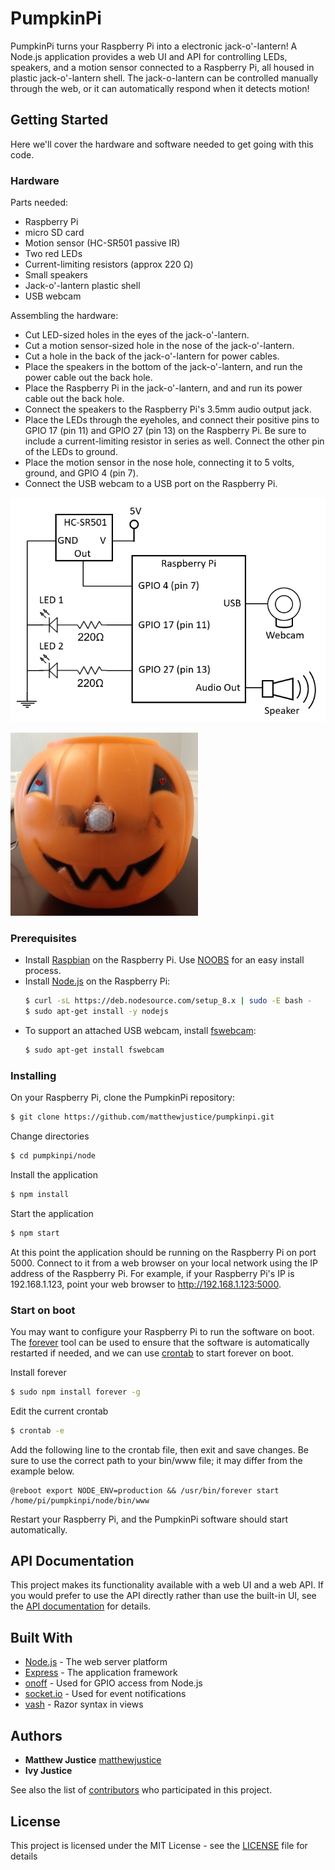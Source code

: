 ﻿# PumpkinPi

PumpkinPi turns your Raspberry Pi into a electronic jack-o'-lantern! A Node.js application provides a web UI and API for controlling LEDs, speakers, and a motion sensor connected to a Raspberry Pi, all housed in plastic jack-o'-lantern shell. The jack-o-lantern can be controlled manually through the web, or it can automatically respond when it detects motion!

## Getting Started

Here we'll cover the hardware and software needed to get going with this code.

### Hardware

Parts needed:
- Raspberry Pi
- micro SD card
- Motion sensor (HC-SR501 passive IR)
- Two red LEDs
- Current-limiting resistors (approx 220 Ω)
- Small speakers
- Jack-o'-lantern plastic shell
- USB webcam

Assembling the hardware:
- Cut LED-sized holes in the eyes of the jack-o'-lantern.
- Cut a motion sensor-sized hole in the nose of the jack-o'-lantern.
- Cut a hole in the back of the jack-o'-lantern for power cables.
- Place the speakers in the bottom of the jack-o'-lantern, and run the power cable out the back hole.
- Place the Raspberry Pi in the jack-o'-lantern, and and run its power cable out the back hole.
- Connect the speakers to the Raspberry Pi's 3.5mm audio output jack.
- Place the LEDs through the eyeholes, and connect their positive pins to GPIO 17 (pin 11) and GPIO 27 (pin 13) on the Raspberry Pi. Be sure to include a current-limiting resistor in series as well. Connect the other pin of the LEDs to ground.
- Place the motion sensor in the nose hole, connecting it to 5 volts, ground, and GPIO 4 (pin 7).
- Connect the USB webcam to a USB port on the Raspberry Pi.

![PumpkinPi wiring diagram](docs/pumpkinpi_wiring_diagram.png)


![PumpkinPi assembled](docs/pumpkinpi-assembled.jpg?raw=true)

### Prerequisites

- Install [Raspbian](http://raspbian.org/) on the Raspberry Pi. Use [NOOBS](https://www.raspberrypi.org/documentation/installation/noobs.md) for an easy install process.
- Install [Node.js](https://nodejs.org) on the Raspberry Pi:
    ```sh
    $ curl -sL https://deb.nodesource.com/setup_8.x | sudo -E bash -
    $ sudo apt-get install -y nodejs
    ```
- To support an attached USB webcam, install [fswebcam](https://manpages.debian.org/jessie/fswebcam/fswebcam.1.en.html):
    ```sh 
    $ sudo apt-get install fswebcam
    ```

### Installing

On your Raspberry Pi, clone the PumpkinPi repository:

```sh
$ git clone https://github.com/matthewjustice/pumpkinpi.git
```

Change directories

```sh
$ cd pumpkinpi/node
```

Install the application

```sh
$ npm install
```

Start the application

```sh
$ npm start
```

At this point the application should be running on the Raspberry Pi on port 5000. Connect to it from a web browser on your local network using the IP address of the Raspberry Pi. For example, if your Raspberry Pi's IP is 192.168.1.123, point your web browser to http://192.168.1.123:5000. 

### Start on boot

You may want to configure your Raspberry Pi to run the software on boot. The [forever](https://www.npmjs.com/package/forever) tool can be used to ensure that the software is automatically restarted if needed, and we can use [crontab](https://linux.die.net/man/1/crontab) to start forever on boot.

Install forever

```sh
$ sudo npm install forever -g
```

Edit the current crontab 

```sh
$ crontab -e
```

Add the following line to the crontab file, then exit and save changes. Be sure to use the correct path to your bin/www file; it may differ from the example below.

```
@reboot export NODE_ENV=production && /usr/bin/forever start /home/pi/pumpkinpi/node/bin/www
```

Restart your Raspberry Pi, and the PumpkinPi software should start automatically.

## API Documentation

This project makes its functionality available with a web UI and a web API. If you would prefer to use the API directly rather than use the built-in UI, see the [API documentation](docs/API.md) for details.

## Built With

- [Node.js](https://nodejs.org) - The web server platform
- [Express](http://expressjs.com/) - The application framework
- [onoff](https://www.npmjs.com/package/onoff) - Used for GPIO access from Node.js
- [socket.io](https://socket.io/) - Used for event notifications
- [vash](https://github.com/kirbysayshi/vash) - Razor syntax in views


## Authors

- **Matthew Justice** [matthewjustice](https://github.com/matthewjustice)
- **Ivy Justice** 

See also the list of [contributors](https://github.com/matthewjustice/pumpkinpi/contributors) who participated in this project.

## License

This project is licensed under the MIT License - see the [LICENSE](LICENSE) file for details
